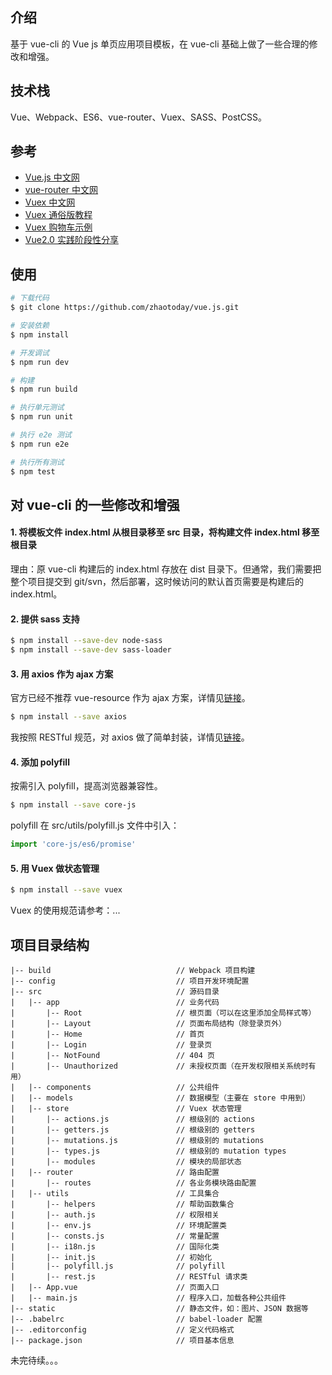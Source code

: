 ## 介绍
基于 vue-cli 的 Vue js 单页应用项目模板，在 vue-cli 基础上做了一些合理的修改和增强。

## 技术栈
Vue、Webpack、ES6、vue-router、Vuex、SASS、PostCSS。

## 参考
- [Vue.js 中文网](https://cn.vuejs.org/)
- [vue-router 中文网](http://router.vuejs.org/zh-cn/)
- [Vuex 中文网](https://vuex.vuejs.org/zh-cn/)
- [Vuex 通俗版教程](https://yeaseonzhang.github.io/2017/03/16/Vuex-%E9%80%9A%E4%BF%97%E7%89%88/)
- [Vuex 购物车示例](https://github.com/vuejs/vuex/tree/dev/examples/shopping-cart)
- [Vue2.0 实践阶段性分享](https://segmentfault.com/a/1190000007909108)

## 使用
```bash
# 下载代码
$ git clone https://github.com/zhaotoday/vue.js.git
```

```bash
# 安装依赖
$ npm install
```

```bash
# 开发调试
$ npm run dev
```

```bash
# 构建
$ npm run build
```

```bash
# 执行单元测试
$ npm run unit
```

```bash
# 执行 e2e 测试
$ npm run e2e
```

```bash
# 执行所有测试
$ npm test
```

## 对 vue-cli 的一些修改和增强
#### 1. 将模板文件 index.html 从根目录移至 src 目录，将构建文件 index.html 移至根目录
理由：原 vue-cli 构建后的 index.html 存放在 dist 目录下。但通常，我们需要把整个项目提交到 git/svn，然后部署，这时候访问的默认首页需要是构建后的 index.html。

#### 2. 提供 sass 支持
```bash
$ npm install --save-dev node-sass
$ npm install --save-dev sass-loader
```

#### 3. 用 axios 作为 ajax 方案
官方已经不推荐 vue-resource 作为 ajax 方案，详情见[链接](https://github.com/vuefe/vuefe.github.io/issues/186)。
```bash
$ npm install --save axios
```
我按照 RESTful 规范，对 axios 做了简单封装，详情见[链接](https://github.com/zhaotoday/rest)。

#### 4. 添加 polyfill
按需引入 polyfill，提高浏览器兼容性。
```bash
$ npm install --save core-js
```
polyfill 在 src/utils/polyfill.js 文件中引入：
```js
import 'core-js/es6/promise'
```

#### 5. 用 Vuex 做状态管理
```bash
$ npm install --save vuex
```
Vuex 的使用规范请参考：...

## 项目目录结构
```
|-- build                            // Webpack 项目构建
|-- config                           // 项目开发环境配置
|-- src                              // 源码目录
|   |-- app                          // 业务代码
|       |-- Root                     // 根页面（可以在这里添加全局样式等）
|       |-- Layout                   // 页面布局结构（除登录页外）
|       |-- Home                     // 首页
|       |-- Login                    // 登录页
|       |-- NotFound                 // 404 页
|       |-- Unauthorized             // 未授权页面（在开发权限相关系统时有用）
|   |-- components                   // 公共组件
|   |-- models                       // 数据模型（主要在 store 中用到）
|   |-- store                        // Vuex 状态管理
|       |-- actions.js               // 根级别的 actions
|       |-- getters.js               // 根级别的 getters
|       |-- mutations.js             // 根级别的 mutations
|       |-- types.js                 // 根级别的 mutation types
|       |-- modules                  // 模块的局部状态
|   |-- router                       // 路由配置
|       |-- routes                   // 各业务模块路由配置
|   |-- utils                        // 工具集合
|       |-- helpers                  // 帮助函数集合
|       |-- auth.js                  // 权限相关
|       |-- env.js                   // 环境配置类
|       |-- consts.js                // 常量配置
|       |-- i18n.js                  // 国际化类
|       |-- init.js                  // 初始化
|       |-- polyfill.js              // polyfill
|       |-- rest.js                  // RESTful 请求类
|   |-- App.vue                      // 页面入口
|   |-- main.js                      // 程序入口，加载各种公共组件
|-- static                           // 静态文件，如：图片、JSON 数据等
|-- .babelrc                         // babel-loader 配置
|-- .editorconfig                    // 定义代码格式
|-- package.json                     // 项目基本信息
```
未完待续。。。
